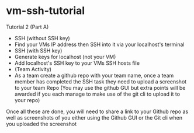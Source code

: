 # vm-ssh-tutorial
Tutorial 2 (Part A)
- SSH (without SSH key)
- Find your VMs IP address then SSH into it via your localhost's terminal
- SSH (with SSH key)
- Generate keys for localhost (not your VM)
- Add localhost's SSH key to your VMs SSH hosts file
- (Team Activity)
- As a team create a github repo with your team name, once a team member has completed the SSH task they need to upload a screenshot to your team Repo (You may use the github GUI but extra points will be awarded if you each manage to make use of the git cli to upload it to your repo)

Once all these are done, you will need to share a link to your Github repo as well as screenshots of you either using the Github GUI or the Git cli when you uploaded the screenshot
